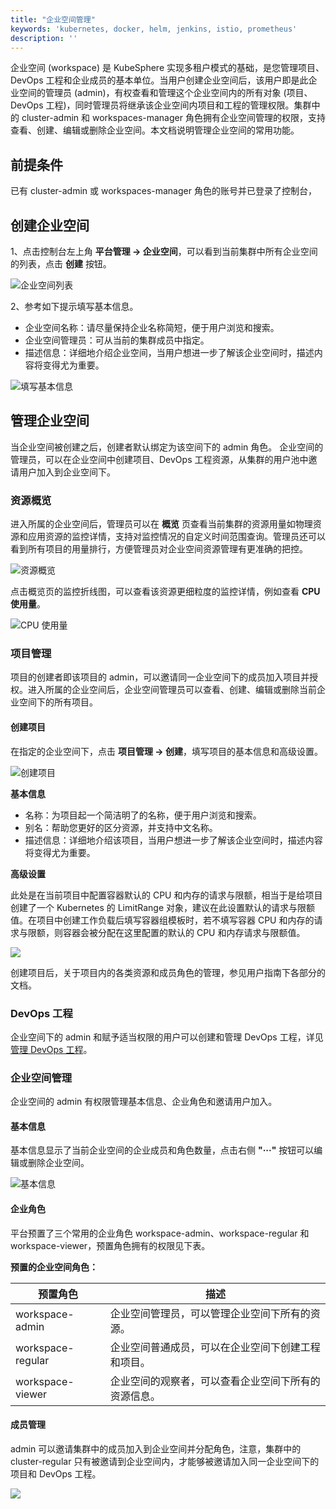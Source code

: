 ```yaml
---
title: "企业空间管理"
keywords: 'kubernetes, docker, helm, jenkins, istio, prometheus'
description: ''
---
```


企业空间 (workspace) 是 KubeSphere 实现多租户模式的基础，是您管理项目、DevOps 工程和企业成员的基本单位。当用户创建企业空间后，该用户即是此企业空间的管理员 (admin)，有权查看和管理这个企业空间内的所有对象 (项目、DevOps 工程)，同时管理员将继承该企业空间内项目和工程的管理权限。集群中的 cluster-admin 和 workspaces-manager 角色拥有企业空间管理的权限，支持查看、创建、编辑或删除企业空间。本文档说明管理企业空间的常用功能。

## 前提条件

已有 cluster-admin 或 workspaces-manager 角色的账号并已登录了控制台，

## 创建企业空间

1、点击控制台左上角 **平台管理 → 企业空间**，可以看到当前集群中所有企业空间的列表，点击 **创建** 按钮。

![企业空间列表](/workspace-list.png)

2、参考如下提示填写基本信息。

- 企业空间名称：请尽量保持企业名称简短，便于用户浏览和搜索。
- 企业空间管理员：可从当前的集群成员中指定。
- 描述信息：详细地介绍企业空间，当用户想进一步了解该企业空间时，描述内容将变得尤为重要。

![填写基本信息](/create-workspace.png)

## 管理企业空间

当企业空间被创建之后，创建者默认绑定为该空间下的 admin 角色。 企业空间的管理员，可以在企业空间中创建项目、DevOps 工程资源，从集群的用户池中邀请用户加入到企业空间下。

### 资源概览

进入所属的企业空间后，管理员可以在 **概览** 页查看当前集群的资源用量如物理资源和应用资源的监控详情，支持对监控情况的自定义时间范围查询。管理员还可以看到所有项目的用量排行，方便管理员对企业空间资源管理有更准确的把控。

![资源概览](/workspace-overview.png)

点击概览页的监控折线图，可以查看该资源更细粒度的监控详情，例如查看 **CPU 使用量**。

![CPU 使用量](/cpu-usage-monitor.png)


### 项目管理

项目的创建者即该项目的 admin，可以邀请同一企业空间下的成员加入项目并授权。进入所属的企业空间后，企业空间管理员可以查看、创建、编辑或删除当前企业空间下的所有项目。

#### 创建项目

在指定的企业空间下，点击 **项目管理 → 创建**，填写项目的基本信息和高级设置。

![创建项目](/create-project-basic.png)

**基本信息**
- 名称：为项目起一个简洁明了的名称，便于用户浏览和搜索。
- 别名：帮助您更好的区分资源，并支持中文名称。
- 描述信息：详细地介绍该项目，当用户想进一步了解该企业空间时，描述内容将变得尤为重要。


**高级设置**

此处是在当前项目中配置容器默认的 CPU 和内存的请求与限额，相当于是给项目创建了一个 Kubernetes 的 LimitRange 对象，建议在此设置默认的请求与限额值。在项目中创建工作负载后填写容器组模板时，若不填写容器 CPU 和内存的请求与限额，则容器会被分配在这里配置的默认的 CPU 和内存请求与限额值。

![](https://pek3b.qingstor.com/kubesphere-docs/png/20200524131544.png)

创建项目后，关于项目内的各类资源和成员角色的管理，参见用户指南下各部分的文档。

### DevOps 工程

企业空间下的 admin 和赋予适当权限的用户可以创建和管理 DevOps 工程，详见 [管理 DevOps 工程](../../devops/devops-project)。

### 企业空间管理

企业空间的 admin 有权限管理基本信息、企业角色和邀请用户加入。

#### 基本信息

基本信息显示了当前企业空间的企业成员和角色数量，点击右侧 **"···"** 按钮可以编辑或删除企业空间。

![基本信息](/workspace-basic.png)

#### 企业角色

平台预置了三个常用的企业角色 workspace-admin、workspace-regular 和 workspace-viewer，预置角色拥有的权限见下表。

**预置的企业空间角色：**

|预置角色|描述|
|---|---|
|workspace-admin |企业空间管理员，可以管理企业空间下所有的资源。|
|workspace-regular|企业空间普通成员，可以在企业空间下创建工程和项目。|
|workspace-viewer|企业空间的观察者，可以查看企业空间下所有的资源信息。|

#### 成员管理

admin 可以邀请集群中的成员加入到企业空间并分配角色，注意，集群中的 cluster-regular 只有被邀请到企业空间内，才能够被邀请加入同一企业空间下的项目和 DevOps 工程。

![](/invite-members-workspace.png)
